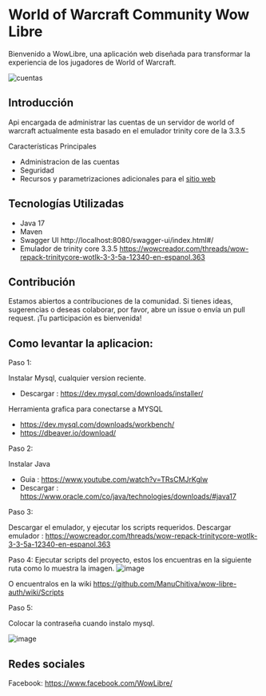 # World of Warcraft Community Wow Libre 


Bienvenido a WowLibre, una aplicación web diseñada para transformar la experiencia de los jugadores de World of Warcraft.

![cuentas](https://github.com/user-attachments/assets/59f93882-7ed6-470a-a738-ea04f3cbffd1)

## Introducción 

Api encargada de administrar las cuentas de un servidor de world of warcraft actualmente esta basado en el emulador trinity core de la 3.3.5 

Características Principales

-  Administracion de las cuentas
-  Seguridad
-  Recursos y parametrizaciones adicionales para el [sitio web](https://github.com/ManuChitiva/wow-libre-web-server)

## Tecnologías Utilizadas

- Java 17
- Maven
- Swagger UI http://localhost:8080/swagger-ui/index.html#/
- Emulador de trinity core 3.3.5  https://wowcreador.com/threads/wow-repack-trinitycore-wotlk-3-3-5a-12340-en-espanol.363


## Contribución
Estamos abiertos a contribuciones de la comunidad. Si tienes ideas, sugerencias o deseas colaborar, por favor, abre un issue o envía un pull request. ¡Tu participación es bienvenida!

## Como levantar la aplicacion:

Paso 1: 

Instalar Mysql, cualquier version reciente.

- Descargar : https://dev.mysql.com/downloads/installer/

Herramienta grafica para conectarse a MYSQL

-  https://dev.mysql.com/downloads/workbench/
-  https://dbeaver.io/download/


Paso 2: 

Instalar Java 
- Guia : https://www.youtube.com/watch?v=TRsCMJrKglw
- Descargar : https://www.oracle.com/co/java/technologies/downloads/#java17


Paso 3: 

Descargar el emulador, y ejecutar los scripts requeridos.
Descargar emulador :  https://wowcreador.com/threads/wow-repack-trinitycore-wotlk-3-3-5a-12340-en-espanol.363


Paso 4: 
Ejecutar scripts del proyecto, estos los encuentras en la siguiente ruta como lo muestra la imagen.
![image](https://github.com/user-attachments/assets/3f7f1157-be28-4a90-bac5-74a0092a70b1)

O encuentralos en la wiki https://github.com/ManuChitiva/wow-libre-auth/wiki/Scripts

Paso 5:

Colocar la contraseña cuando instalo mysql.

![image](https://github.com/user-attachments/assets/d7573d7a-2c45-415d-b7b9-80219299a83b)

## Redes sociales
Facebook: https://www.facebook.com/WowLibre/



